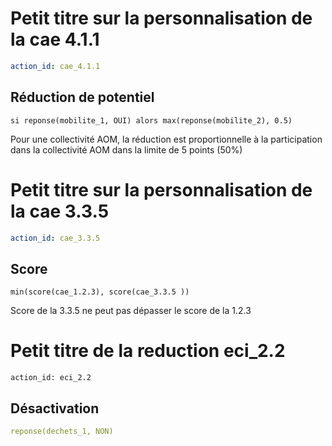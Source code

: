 # Petit titre sur la personnalisation de la cae 4.1.1
```yaml
action_id: cae_4.1.1
```
## Réduction de potentiel 
```
si reponse(mobilite_1, OUI) alors max(reponse(mobilite_2), 0.5) 
```
Pour une collectivité AOM, la réduction est proportionnelle 
à la participation dans la collectivité AOM dans la limite de 5 points (50%)


# Petit titre sur la personnalisation de la cae 3.3.5
```yaml
action_id: cae_3.3.5
```
## Score 
```
min(score(cae_1.2.3), score(cae_3.3.5 )) 
```
Score de la 3.3.5 ne peut pas dépasser le score de la 1.2.3
   

# Petit titre de la reduction eci_2.2
```
action_id: eci_2.2
```

## Désactivation
```yaml
reponse(dechets_1, NON) 
```

